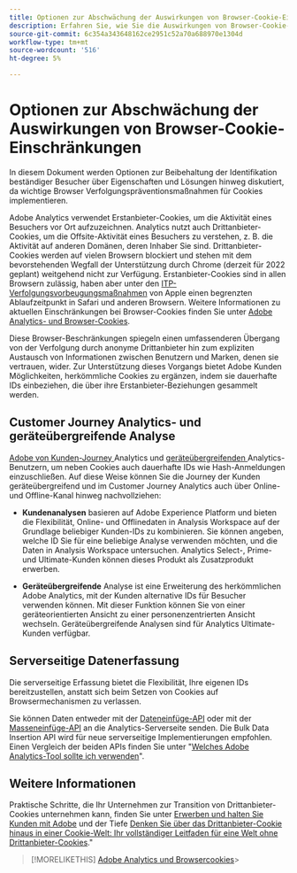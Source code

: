 ```yaml
---
title: Optionen zur Abschwächung der Auswirkungen von Browser-Cookie-Einschränkungen
description: Erfahren Sie, wie Sie die Auswirkungen von Browser-Cookie-Einschränkungen mildern und die Datenerfassung für Adobe Analytics verbessern können.
source-git-commit: 6c354a343648162ce2951c52a70a688970e1304d
workflow-type: tm+mt
source-wordcount: '516'
ht-degree: 5%

---
```



# Optionen zur Abschwächung der Auswirkungen von Browser-Cookie-Einschränkungen

In diesem Dokument werden Optionen zur Beibehaltung der Identifikation beständiger Besucher über Eigenschaften und Lösungen hinweg diskutiert, da wichtige Browser Verfolgungspräventionsmaßnahmen für Cookies implementieren.

Adobe Analytics verwendet Erstanbieter-Cookies, um die Aktivität eines Besuchers vor Ort aufzuzeichnen. Analytics nutzt auch Drittanbieter-Cookies, um die Offsite-Aktivität eines Besuchers zu verstehen, z. B. die Aktivität auf anderen Domänen, deren Inhaber Sie sind. Drittanbieter-Cookies werden auf vielen Browsern blockiert und stehen mit dem bevorstehenden Wegfall der Unterstützung durch Chrome (derzeit für 2022 geplant) weitgehend nicht zur Verfügung. Erstanbieter-Cookies sind in allen Browsern zulässig, haben aber unter den [ITP-Verfolgungsvorbeugungsmaßnahmen](https://webkit.org/tracking-prevention) von Apple einen begrenzten Ablaufzeitpunkt in Safari und anderen Browsern. Weitere Informationen zu aktuellen Einschränkungen bei Browser-Cookies finden Sie unter [Adobe Analytics- und Browser-Cookies](cookies.md).

Diese Browser-Beschränkungen spiegeln einen umfassenderen Übergang von der Verfolgung durch anonyme Drittanbieter hin zum expliziten Austausch von Informationen zwischen Benutzern und Marken, denen sie vertrauen, wider. Zur Unterstützung dieses Vorgangs bietet Adobe Kunden Möglichkeiten, herkömmliche Cookies zu ergänzen, indem sie dauerhafte IDs einbeziehen, die über ihre Erstanbieter-Beziehungen gesammelt werden.

## Customer Journey Analytics- und geräteübergreifende Analyse

[Adobe von Kunden-Journey ](https://experienceleague.adobe.com/docs/analytics-platform/using/cja-overview/cja-overview.html) Analytics und  [geräteübergreifenden ](/help/components/cda/overview.md) Analytics-Benutzern, um neben Cookies auch dauerhafte IDs wie Hash-Anmeldungen einzuschließen. Auf diese Weise können Sie die Journey der Kunden geräteübergreifend und im Customer Journey Analytics auch über Online- und Offline-Kanal hinweg nachvollziehen:

* **Kundenanalysen** basieren auf Adobe Experience Platform und bieten die Flexibilität, Online- und Offlinedaten in Analysis Workspace auf der Grundlage beliebiger Kunden-IDs zu kombinieren. Sie können angeben, welche ID Sie für eine beliebige Analyse verwenden möchten, und die Daten in Analysis Workspace untersuchen. Analytics Select-, Prime- und Ultimate-Kunden können dieses Produkt als Zusatzprodukt erwerben.

* **Geräteübergreifende** Analyse ist eine Erweiterung des herkömmlichen Adobe Analytics, mit der Kunden alternative IDs für Besucher verwenden können. Mit dieser Funktion können Sie von einer geräteorientierten Ansicht zu einer personenzentrierten Ansicht wechseln. Geräteübergreifende Analysen sind für Analytics Ultimate-Kunden verfügbar.

## Serverseitige Datenerfassung

Die serverseitige Erfassung bietet die Flexibilität, Ihre eigenen IDs bereitzustellen, anstatt sich beim Setzen von Cookies auf Browsermechanismen zu verlassen.

Sie können Daten entweder mit der [Dateneinfüge-API](https://github.com/AdobeDocs/analytics-1.4-apis/blob/master/docs/data-insertion-api/index.md) oder mit der [Masseneinfüge-API](https://www.adobe.io/apis/experiencecloud/analytics/docs.html#!AdobeDocs/analytics-2.0-apis/master/bdia.md) an die Analytics-Serverseite senden. Die Bulk Data Insertion API wird für neue serverseitige Implementierungen empfohlen. Einen Vergleich der beiden APIs finden Sie unter &quot;[Welches Adobe Analytics-Tool sollte ich verwenden](https://experienceleague.adobe.com/docs/analytics/admin/admin-overview/which-analytics-tool.html)&quot;.

## Weitere Informationen

Praktische Schritte, die Ihr Unternehmen zur Transition von Drittanbieter-Cookies unternehmen kann, finden Sie unter [Erwerben und halten Sie Kunden mit Adobe](https://business.adobe.com/solutions/cookieless.html) und der Tiefe [Denken Sie über das Drittanbieter-Cookie hinaus in einer Cookie-Welt: Ihr vollständiger Leitfaden für eine Welt ohne Drittanbieter-Cookies](https://business.adobe.com/content/dam/www/us/en/pdfs/Adobe_Thinking_Beyond_the_Third_Party_Cookie.pdf).&quot;

>[!MORELIKETHIS]
[Adobe Analytics und Browsercookies](cookies.md)>
>

